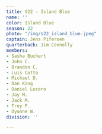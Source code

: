 ```yaml
---
title: S22 - Island Blue
name: ''
color: Island Blue
season: 22
photo: "/img/s22_island_blue.jpeg"
captain: Jens Piferoen
quarterback: Jim Connolly
members:
- Sasha Buchert
- John C.
- Brandon C.
- Luis Cotto
- Michael D.
- Dan King
- Daniel Lucero
- Jay M.
- Jack M.
- Trey P.
- Dyonne W.
division: ''

---
```


